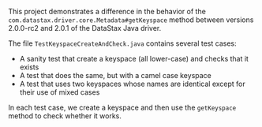 This project demonstrates a difference in the behavior of the
`com.datastax.driver.core.Metadata#getKeyspace` method between versions 2.0.0-rc2 and 2.0.1 of the
DataStax Java driver.

The file `TestKeyspaceCreateAndCheck.java` contains several test cases:

- A sanity test that create a keyspace (all lower-case) and checks that it exists
- A test that does the same, but with a camel case keyspace
- A test that uses two keyspaces whose names are identical except for their use of mixed cases

In each test case, we create a keyspace and then use the `getKeyspace` method to check whether it
works.
